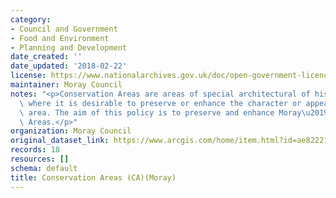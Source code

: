 ```yaml
---
category:
- Council and Government
- Food and Environment
- Planning and Development
date_created: ''
date_updated: '2018-02-22'
license: https://www.nationalarchives.gov.uk/doc/open-government-licence/version/3/
maintainer: Moray Council
notes: "<p>Conservation Areas are areas of special architectural of historic interest\
  \ where it is desirable to preserve or enhance the character or appearance of the\
  \ area. The aim of this policy is to preserve and enhance Moray\u2019s Conservation\
  \ Areas.</p>"
organization: Moray Council
original_dataset_link: https://www.arcgis.com/home/item.html?id=ae82221d985d4517b788b14be8285329
records: 18
resources: []
schema: default
title: Conservation Areas (CA)(Moray)
---
```

